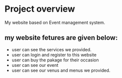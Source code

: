 # Project overview


My website based on Event management system. 

## my website fetures are given below:

- user can see the services we provided.
- user can login and register to this website
- user can buy the pakage for their occasion
- user can see our event 
- user can see our venus and menus we provided.
